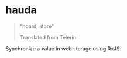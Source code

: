 # hauda

> “hoard, store”
>
> Translated from Telerin

Synchronize a value in web storage using RxJS.
